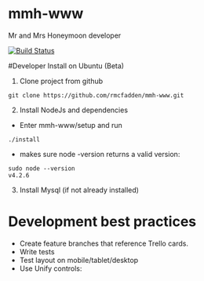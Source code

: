 # mmh-www
Mr and Mrs Honeymoon developer

[![Build Status](https://travis-ci.org/rmcfadden/mmh-www.svg?branch=master)](https://travis-ci.org/rmcfadden/mmh-www)

#Developer Install on Ubuntu (Beta)
1. Clone project from github
 ```
 git clone https://github.com/rmcfadden/mmh-www.git
 ```
2. Install NodeJs and dependencies
  * Enter mmh-www/setup and run
 ```
 ./install
 ```
  * makes sure node -version returns a valid version:
 ```
 sudo node --version
 v4.2.6
 ```

3. Install Mysql (if not already installed)

# Development best practices
* Create feature branches that reference Trello cards.
* Write tests
* Test layout on mobile/tablet/desktop
* Use Unify controls:

